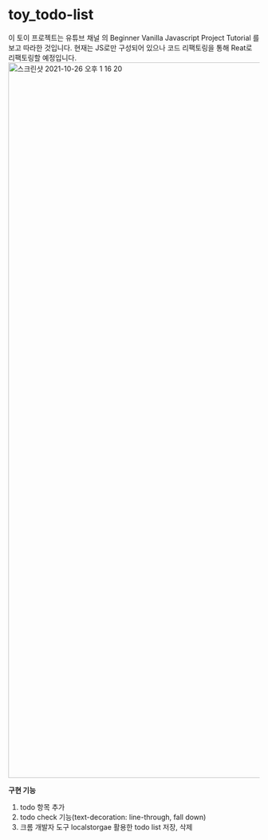 # toy_todo-list
이 토이 프로젝트는 유튜브 채널 <Dev Ed> 의 Beginner Vanilla Javascript Project Tutorial 를 보고 따라한 것입니다.
현재는 JS로만 구성되어 있으나 코드 리팩토링을 통해 Reat로 리팩토링할 예정입니다.
<img width="1435" alt="스크린샷 2021-10-26 오후 1 16 20" src="https://user-images.githubusercontent.com/87353284/138808618-9c9e036c-1b34-48d5-a1ce-316f6667f3cd.png">
  

**구현 기능**
  1. todo 항목 추가
  2. todo check 기능(text-decoration: line-through, fall down)
  3. 크롬 개발자 도구 localstorgae 활용한 todo list 저장, 삭제
  

